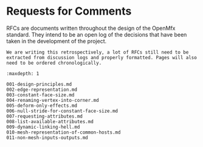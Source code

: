 Requests for Comments
=====================

RFCs are documents written throughout the design of the OpenMfx standard. They intend to be an open log of the decisions that have been taken in the development of the project.

```{important}
We are writing this retrospectively, a lot of RFCs still need to be extracted from discussion logs and properly formatted. Pages will also need to be ordered chronologically.
```

```{toctree}
:maxdepth: 1

001-design-principles.md
002-edge-representation.md
003-constant-face-size.md
004-renaming-vertex-into-corner.md
005-deform-only-effects.md
006-null-stride-for-constant-face-size.md
007-requesting-attributes.md
008-list-available-attributes.md
009-dynamic-linking-hell.md
010-mesh-representation-of-common-hosts.md
011-non-mesh-inputs-outputs.md
```
